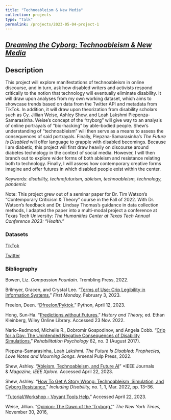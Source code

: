 ```yaml
---
title: "Technoableism & New Media"
collection: projects
type: "Talk"
permalink: /projects/2023-05-04-project-1
---
```


## *[Dreaming the Cyborg: Technoableism & New Media](https://doi.org/10.5281/zenodo.7897812)*

## Description 

This project will explore manifestations of technoableism in online discourse, and in turn, ask how disabled writers and activists respond critically to the notion that technology will eventually eliminate disability. It will draw upon analyses from my own working dataset, which aims to showcase trends based on data from the Twitter API and metadata from TikTok.  In addition, it will draw upon theorization from disability scholars such as Cy. Jillian Weise, Ashley Shew, and Leah Lakshmi Piepenza-Samarasinha. Weise’s concept of the “tryborg” will give way to an analysis of online portrayals of “bio-hacking” by able-bodied people. Shew’s understanding of “technoableism” will then serve as a means to assess the consequences of said portrayals. Finally, Piepzna-Samarasinha’s *The Future is Disabled* will offer language to grapple with disabled becomings. Because I am diabetic, this project will first draw heavily on discourse around diabetes technology in the context of social media. However, I will then branch out to explore wider forms of both ableism and resistance relating both to technology. Finally, I will assess how contemporary creative forms imagine and offer futures in which disabled people exist within the center. 

Keywords: *disability, technofuturism, ableism, technoableism, technology, pandemic*

Note: This project grew out of a seminar paper for Dr. Tim Watson’s “Contemporary Criticism & Theory” course in the Fall of 2022. With Dr. Watson’s feedback and Dr. Lindsay Thomas’s guidance in data collection methods, I adapted the paper into a multi-modal project a conference at Texas Tech University: *The Humanities Center at Texas Tech Annual Conference 2023: “Health.”*

### Datasets 
[TikTok](https://doi.org/10.5281/zenodo.7897928)

[Twitter](https://doi.org/10.5281/zenodo.7897938) 

### Bibliography 

Bowen, Liz. *Compassion Fountain.* Trembling Press, 2022.

Brilmyer, Gracen, and Crystal Lee. “[Terms of Use: Crip Legibility in Information Systems.](https://doi.org/10.5210fm.v28i1.12935)” *First Monday,* February 3, 2023. 

Freelon, Deen. “[Dfreelon/Pyktok.](https://github.com/dfreelon/pyktok)” Python, April 12, 2023. 

Hong, Sun-Ha. “[Predictions without Futures,](https://onlinelibrary-wiley-com.access.library.miami.edu/doi/full/10.1111/hith.12269)” *History and Theory,* ed. Ethan Kleinberg, Wiley Online Library. Accessed 23 Nov. 2022.

Nario-Redmond, Michelle R., Dobromir Gospodinov, and Angela Cobb. “[Crip for a Day: The Unintended Negative Consequences of Disability Simulations.](https://doi.org/10.1037/rep0000127)” *Rehabilitation Psychology* 62, no. 3 (August 2017).

Piepzna-Samarasinha, Leah Lakshmi. *The Future Is Disabled: Prophecies, Love Notes and Mourning Songs.* Arsenal Pulp Press, 2022.

Shew, Ashley. “[Ableism, Technoableism, and Future AI](https://ieeexplore-ieee-org.access.library.miami.edu/document/9035527)” *IEEE Journals & *Magazine, IEEE Xplore.* Accessed April 22, 2023.

Shew, Ashley.  “[How To Get A Story Wrong: Technoableism, Simulation, and Cyborg Resistance.](https://ojs.scholarsportal.info/ontariotechu/index.php/id/article/view/169)” *Including Disability,* no. 1, 1, Mar. 2022, pp. 13–36. 

“[Tutorial/Workshop - Voyant Tools Help.](https://voyant-tools.org/docs/#!/guide/tutorial)” Accessed April 22, 2023. 

Weise, Jillian. “[Opinion: The Dawn of the ‘Tryborg.’](https://www.nytimes.com/2016/11/30/opinion/the-dawn-of-the-tryborg.html)” *The New York Times,* November 30, 2016, 
